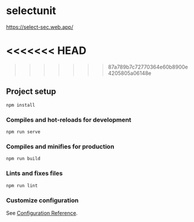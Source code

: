 # selectunit

https://select-sec.web.app/

<<<<<<< HEAD
=======

>>>>>>> 87a789b7c72770364e60b8900e4205805a06148e
## Project setup
```
npm install
```

### Compiles and hot-reloads for development
```
npm run serve
```

### Compiles and minifies for production
```
npm run build
```

### Lints and fixes files
```
npm run lint
```

### Customize configuration
See [Configuration Reference](https://cli.vuejs.org/config/).
